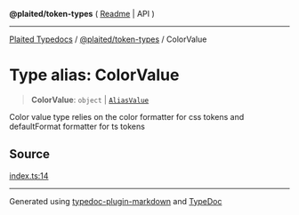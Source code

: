 **@plaited/token-types** ( [Readme](../README.md) \| API )

***

[Plaited Typedocs](../../../modules.md) / [@plaited/token-types](../modules.md) / ColorValue

# Type alias: ColorValue

> **ColorValue**: `object` \| [`AliasValue`](AliasValue.md)

Color value type relies on the color formatter for css tokens and defaultFormat formatter for ts tokens

## Source

[index.ts:14](https://github.com/plaited/plaited/blob/b151218/libs/token-types/src/index.ts#L14)

***

Generated using [typedoc-plugin-markdown](https://www.npmjs.com/package/typedoc-plugin-markdown) and [TypeDoc](https://typedoc.org/)
